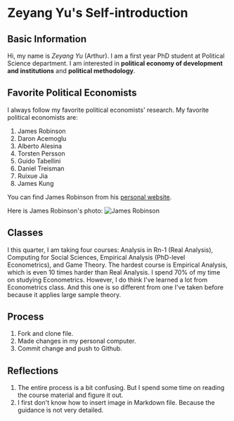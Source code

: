 # Zeyang Yu's Self-introduction

## Basic Information
Hi, my name is *Zeyang Yu* (Arthur). I am a first year PhD student at Political Science department. I am interested in **political economy of development and institutions** and **political methodology**.

## Favorite Political Economists
I always follow my favorite political economists' research. My favorite political economists are:
1. James Robinson
1. Daron Acemoglu
1. Alberto Alesina
1. Torsten Persson
1. Guido Tabellini
1. Daniel Treisman
1. Ruixue Jia
1. James Kung

You can find James Robinson from his [personal website](http://scholar-harris.uchicago.edu/jamesrobinson/biocv).

Here is James Robinson's photo: ![James Robinson](https://github.com/Arthur-Zeyang-Yu-UChicago/hw01/blob/master/james_robinson.jpg)

## Classes
I this quarter, I am taking four courses: Analysis in Rn-1 (Real Analysis), Computing for Social Sciences, Empirical Analysis (PhD-level Econometrics), and Game Theory. The hardest course is Empirical Analysis, which is even 10 times harder than Real Analysis. I spend 70% of my time on studying Econometrics. However, I do think I've learned a lot from Econometrics class. And this one is so different from one I've taken before because it applies large sample theory.

## Process
1. Fork and clone file.
1. Made changes in my personal computer.
1. Commit change and push to Github.

## Reflections
1. The entire process is a bit confusing. But I spend some time on reading the course material and figure it out.
2. I first don't know how to insert image in Markdown file. Because the guidance is not very detailed.
